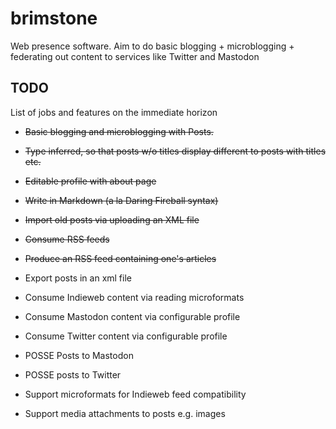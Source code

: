 # brimstone
Web presence software. Aim to do basic blogging + microblogging + federating out content to services like Twitter and Mastodon

## TODO
List of jobs and features on the immediate horizon

* ~~Basic blogging and microblogging with Posts.~~
* ~~Type inferred, so that posts w/o titles display different to posts with titles etc.~~
* ~~Editable profile with about page~~
* ~~Write in Markdown (a la Daring Fireball syntax)~~
* ~~Import old posts via uploading an XML file~~
* ~~Consume RSS feeds~~
* ~~Produce an RSS feed containing one's articles~~


* Export posts in an xml file
* Consume Indieweb content via reading microformats
* Consume Mastodon content via configurable profile
* Consume Twitter content via configurable profile
* POSSE Posts to Mastodon
* POSSE posts to Twitter
* Support microformats for Indieweb feed compatibility
* Support media attachments to posts e.g. images
